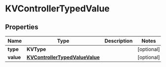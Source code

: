 

# KVControllerTypedValue


## Properties

| Name | Type | Description | Notes |
|------------ | ------------- | ------------- | -------------|
|**type** | **KVType** |  |  [optional] |
|**value** | [**KVControllerTypedValueValue**](KVControllerTypedValueValue.md) |  |  [optional] |



